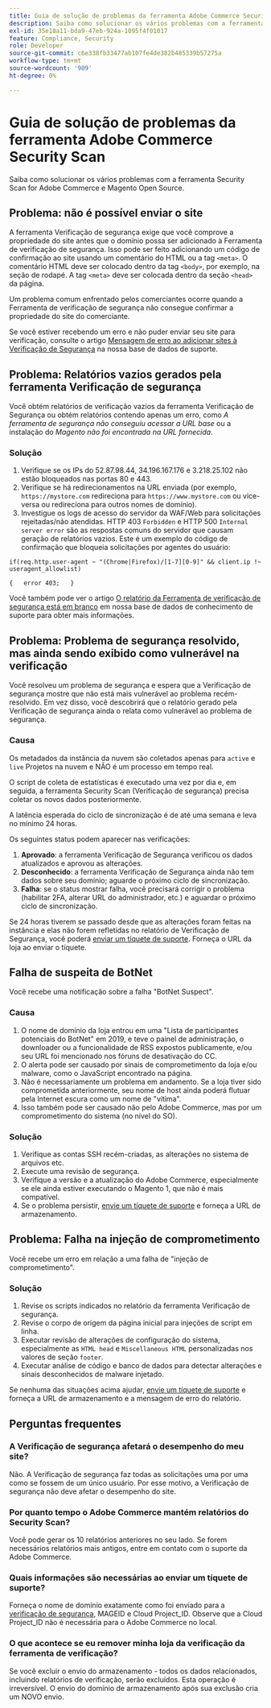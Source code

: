 ```yaml
---
title: Guia de solução de problemas da ferramenta Adobe Commerce Security Scan
description: Saiba como solucionar os vários problemas com a ferramenta Security Scan for Adobe Commerce e Magento Open Source.
exl-id: 35e18a11-bda9-47eb-924a-1095f4f01017
feature: Compliance, Security
role: Developer
source-git-commit: c6e338fb33477ab107fe4de382b485339b57275a
workflow-type: tm+mt
source-wordcount: '909'
ht-degree: 0%

---
```


# Guia de solução de problemas da ferramenta Adobe Commerce Security Scan

Saiba como solucionar os vários problemas com a ferramenta Security Scan for Adobe Commerce e Magento Open Source.

## Problema: não é possível enviar o site

A ferramenta Verificação de segurança exige que você comprove a propriedade do site antes que o domínio possa ser adicionado à Ferramenta de verificação de segurança. Isso pode ser feito adicionando um código de confirmação ao site usando um comentário do HTML ou a tag `<meta>`. O comentário HTML deve ser colocado dentro da tag `<body>`, por exemplo, na seção de rodapé. A tag `<meta>` deve ser colocada dentro da seção `<head>` da página.

Um problema comum enfrentado pelos comerciantes ocorre quando a Ferramenta de verificação de segurança não consegue confirmar a propriedade do site do comerciante.

Se você estiver recebendo um erro e não puder enviar seu site para verificação, consulte o artigo [Mensagem de erro ao adicionar sites à Verificação de Segurança](/help/troubleshooting/miscellaneous/error-message-adding-site-into-security-scan.md) na nossa base de dados de suporte.

## Problema: Relatórios vazios gerados pela ferramenta Verificação de segurança

Você obtém relatórios de verificação vazios da ferramenta Verificação de Segurança ou obtém relatórios contendo apenas um erro, como *A ferramenta de segurança não conseguiu acessar a URL base* ou a instalação do *Magento não foi encontrada na URL fornecida*.

### Solução

1. Verifique se os IPs do 52.87.98.44, 34.196.167.176 e 3.218.25.102 não estão bloqueados nas portas 80 e 443.
1. Verifique se há redirecionamentos na URL enviada (por exemplo, `https://mystore.com` redireciona para `https://www.mystore.com` ou vice-versa ou redireciona para outros nomes de domínio).
1. Investigue os logs de acesso do servidor da WAF/Web para solicitações rejeitadas/não atendidas. HTTP 403 `Forbidden` e HTTP 500 `Internal server error` são as respostas comuns do servidor que causam geração de relatórios vazios. Este é um exemplo do código de confirmação que bloqueia solicitações por agentes do usuário:

```code block
if(req.http.user-agent ~ "(Chrome|Firefox)/[1-7][0-9]" && client.ip !~ useragent_allowlist)

{   error 403;   }
```

Você também pode ver o artigo [O relatório da Ferramenta de verificação de segurança está em branco](/help/troubleshooting/miscellaneous/the-security-scan-tool-report-is-blank.md) em nossa base de dados de conhecimento de suporte para obter mais informações.

## Problema: Problema de segurança resolvido, mas ainda sendo exibido como vulnerável na verificação

Você resolveu um problema de segurança e espera que a Verificação de segurança mostre que não está mais vulnerável ao problema recém-resolvido. Em vez disso, você descobrirá que o relatório gerado pela Verificação de segurança ainda o relata como vulnerável ao problema de segurança.

### Causa

Os metadados da instância da nuvem são coletados apenas para `active` e `live` Projetos na nuvem e NÃO é um processo em tempo real.

O script de coleta de estatísticas é executado uma vez por dia e, em seguida, a ferramenta Security Scan (Verificação de segurança) precisa coletar os novos dados posteriormente.

A latência esperada do ciclo de sincronização é de até uma semana e leva no mínimo 24 horas.

Os seguintes status podem aparecer nas verificações:

1. **Aprovado**: a ferramenta Verificação de Segurança verificou os dados atualizados e aprovou as alterações.
1. **Desconhecido**: a ferramenta Verificação de Segurança ainda não tem dados sobre seu domínio; aguarde o próximo ciclo de sincronização.
1. **Falha**: se o status mostrar falha, você precisará corrigir o problema (habilitar 2FA, alterar URL do administrador, etc.) e aguardar o próximo ciclo de sincronização.

Se 24 horas tiverem se passado desde que as alterações foram feitas na instância e elas não forem refletidas no relatório de Verificação de Segurança, você poderá [enviar um tíquete de suporte](/help/help-center-guide/help-center/magento-help-center-user-guide.md#submit-ticket). Forneça o URL da loja ao enviar o tíquete.

## Falha de suspeita de BotNet

Você recebe uma notificação sobre a falha &quot;BotNet Suspect&quot;.

### Causa

1. O nome de domínio da loja entrou em uma &quot;Lista de participantes potenciais do BotNet&quot; em 2019, e teve o painel de administração, o downloader ou a funcionalidade de RSS expostos publicamente, e/ou seu URL foi mencionado nos fóruns de desativação do CC.
1. O alerta pode ser causado por sinais de comprometimento da loja e/ou malware, como o JavaScript encontrado na página.
1. Não é necessariamente um problema em andamento. Se a loja tiver sido comprometida anteriormente, seu nome de host ainda poderá flutuar pela Internet escura como um nome de &quot;vítima&quot;.
1. Isso também pode ser causado não pelo Adobe Commerce, mas por um comprometimento do sistema (no nível do SO).

### Solução

1. Verifique as contas SSH recém-criadas, as alterações no sistema de arquivos etc.
1. Execute uma revisão de segurança.
1. Verifique a versão e a atualização do Adobe Commerce, especialmente se ele ainda estiver executando o Magento 1, que não é mais compatível.
1. Se o problema persistir, [envie um tíquete de suporte](/help/help-center-guide/help-center/magento-help-center-user-guide.md#submit-ticket) e forneça a URL de armazenamento.

## Problema: Falha na injeção de comprometimento

Você recebe um erro em relação a uma falha de &quot;injeção de comprometimento&quot;.

### Solução

1. Revise os scripts indicados no relatório da ferramenta Verificação de segurança.
1. Revise o corpo de origem da página inicial para injeções de script em linha.
1. Executar revisão de alterações de configuração do sistema, especialmente as `HTML head` e `Miscellaneous HTML` personalizadas nos valores de seção `footer`.
1. Executar análise de código e banco de dados para detectar alterações e sinais desconhecidos de malware injetado.

Se nenhuma das situações acima ajudar, [envie um tíquete de suporte](/help/help-center-guide/help-center/magento-help-center-user-guide.md#submit-ticket) e forneça a URL de armazenamento e a mensagem de erro do relatório.

## Perguntas frequentes

### A Verificação de segurança afetará o desempenho do meu site?

Não. A Verificação de segurança faz todas as solicitações uma por uma como se fossem de um único usuário. Por esse motivo, a Verificação de segurança não deve afetar o desempenho do site.

### Por quanto tempo o Adobe Commerce mantém relatórios do Security Scan?

Você pode gerar os 10 relatórios anteriores no seu lado. Se forem necessários relatórios mais antigos, entre em contato com o suporte da Adobe Commerce.

### Quais informações são necessárias ao enviar um tíquete de suporte?

Forneça o nome de domínio exatamente como foi enviado para a [verificação de segurança](https://experienceleague.adobe.com/pt-br/docs/experience-cloud-kcs/kbarticles/ka-26357), MAGEID e Cloud Project_ID. Observe que a Cloud Project_ID não é necessária para o Adobe Commerce no local.

### O que acontece se eu remover minha loja da verificação da ferramenta de verificação?

Se você excluir o envio do armazenamento - todos os dados relacionados, incluindo relatórios de verificação, serão excluídos. Esta operação é irreversível. O envio do domínio de armazenamento após sua exclusão cria um NOVO envio.
